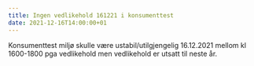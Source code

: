 ```yaml
---
title: Ingen vedlikehold 161221 i konsumenttest
date: 2021-12-16T14:00:00+01
---
```


Konsumenttest miljø skulle være ustabil/utilgjengelig 16.12.2021 mellom kl 1600-1800 pga vedlikehold men vedlikehold er utsatt til neste år.
